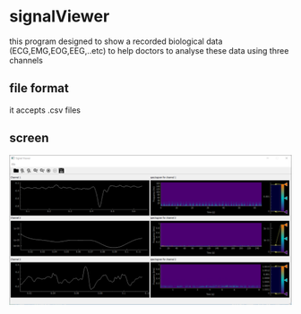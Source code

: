 # signalViewer
this program designed to show a recorded biological data (ECG,EMG,EOG,EEG,..etc) to help doctors to analyse these data
using three channels
## file format
it accepts .csv files 
## screen 
![application screen](img.PNG)

